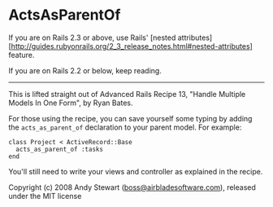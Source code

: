 ActsAsParentOf
==============

If you are on Rails 2.3 or above, use Rails' [nested attributes][http://guides.rubyonrails.org/2_3_release_notes.html#nested-attributes] feature.

If you are on Rails 2.2 or below, keep reading.

-----

This is lifted straight out of Advanced Rails Recipe 13, "Handle Multiple Models In One Form", by Ryan Bates.

For those using the recipe, you can save yourself some typing by adding the `acts_as_parent_of` declaration to your parent model.  For example:

    class Project < ActiveRecord::Base
      acts_as_parent_of :tasks
    end

You'll still need to write your views and controller as explained in the recipe.


Copyright (c) 2008 Andy Stewart (boss@airbladesoftware.com), released under the MIT license

